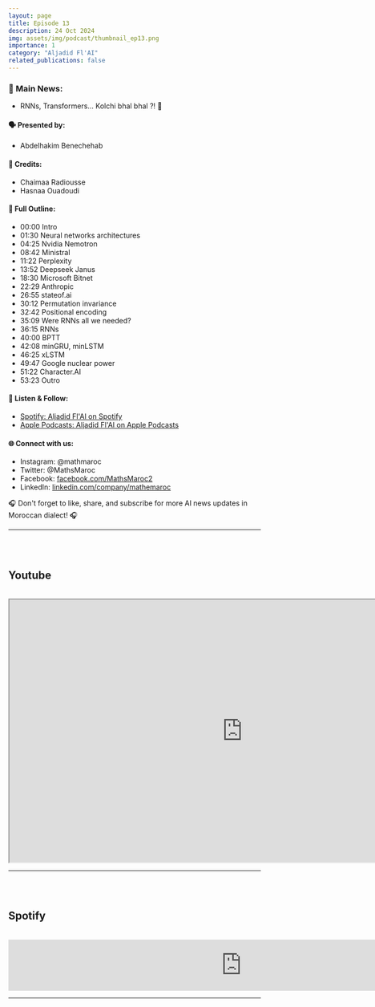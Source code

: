 ```yaml
---
layout: page
title: Episode 13
description: 24 Oct 2024
img: assets/img/podcast/thumbnail_ep13.png
importance: 1
category: "Aljadid Fl'AI"
related_publications: false
---
```


<h3>🌟 Main News:</h3>
<ul>
    <li> RNNs, Transformers... Kolchi bhal bhal ?! 🤔</li>
</ul>

<h4>🗣️ Presented by:</h4>
<ul>
    <li>Abdelhakim Benechehab</li>
</ul>

<h4>🤝 Credits:</h4>
<ul>
    <li>Chaimaa Radiousse</li>
    <li>Hasnaa Ouadoudi</li>
</ul>

<h4>📜 Full Outline:</h4>
<ul>
    <li>00:00 Intro</li>
    <li>01:30 Neural networks architectures</li>
    <li>04:25 Nvidia Nemotron</li>
    <li>08:42 Ministral</li>
    <li>11:22 Perplexity</li>
    <li>13:52 Deepseek Janus</li>
    <li>18:30 Microsoft Bitnet</li>
    <li>22:29 Anthropic</li>
    <li>26:55 stateof.ai</li>
    <li>30:12 Permutation invariance</li>
    <li>32:42 Positional encoding</li>
    <li>35:09 Were RNNs all we needed?</li>
    <li>36:15 RNNs</li>
    <li>40:00 BPTT</li>
    <li>42:08 minGRU, minLSTM</li>
    <li>46:25 xLSTM</li>
    <li>49:47 Google nuclear power</li>
    <li>51:22 Character.AI</li>
    <li>53:23 Outro</li>
</ul>

<h4>🔗 Listen & Follow:</h4>
<ul>
    <li><a href="https://open.spotify.com/show/1tWmYjfazgjont9JuqJm74">Spotify: Aljadid Fl'AI on Spotify</a></li>
    <li><a href="https://podcasts.apple.com/fr/podcast/aljadid-f-lai/id1739684351">Apple Podcasts: Aljadid Fl'AI on Apple Podcasts</a></li>
</ul>

<h4>🌐 Connect with us:</h4>
<ul>
    <li>Instagram: @mathmaroc</li>
    <li>Twitter: @MathsMaroc</li>
    <li>Facebook: <a href="https://facebook.com/MathsMaroc2">facebook.com/MathsMaroc2</a></li>
    <li>LinkedIn: <a href="https://linkedin.com/company/mathemaroc">linkedin.com/company/mathemaroc</a></li>
</ul>

<p>🎧 Don't forget to like, share, and subscribe for more AI news updates in Moroccan dialect! 🎧</p>

<hr>

<br><br>

<h2>Youtube</h2>

<br>

<iframe width="930" height="524"
src="https://www.youtube.com/watch?v=uyW43fo7av0&t=2545s">
</iframe>

<hr>

<br><br>

<h2>Spotify</h2>

<br>

<iframe src="https://podcasters.spotify.com/pod/show/mathandmaroc/embed/episodes/RNNs--Transformers----Kolchi-bhal-bhal------Ministral--Deepseek-Janus-1-3B--state-of-ai-report--and-more---Podcast-AlJadid-FlAI-Episode-13-e2q3ppg" height="102px" width="930px" frameborder="0" scrolling="no"></iframe>

<hr>

<br><br>
